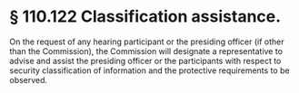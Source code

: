 # § 110.122   Classification assistance.

On the request of any hearing participant or the presiding officer (if other than the Commission), the Commission will designate a representative to advise and assist the presiding officer or the participants with respect to security classification of information and the protective requirements to be observed. 





